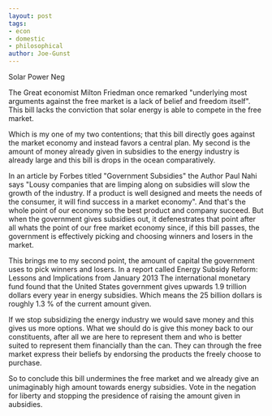 ```yaml
---
layout: post
tags: 
- econ 
- domestic 
- philosophical
author: Joe-Gunst
---
```

Solar Power
 Neg

The Great economist Milton Friedman once remarked "underlying most arguments against the free market is a lack of belief and freedom itself". This bill lacks the conviction that solar energy is able to compete in the free market.

Which is my one of my two contentions; that this bill directly goes against the market economy and instead favors a central plan. My second is the amount of money already given in subsidies to the energy industry is already large and this bill is drops in the ocean comparatively.

In an article by Forbes titled "Government Subsidies" the Author Paul Nahi says "Lousy companies that are limping along on subsidies will slow the growth of the industry. If a product is well designed and meets the needs of the consumer, it will find success in a market economy". And that's the whole point of our economy so the best product and company succeed. But when the government gives subsidies out, it defenestrates that point after all whats the point of our free market economy since, if this bill passes, the government is effectively picking and choosing winners and losers in the market.

This brings me to my second point, the amount of capital the government uses to pick winners and losers. In a report called Energy Subsidy Reform: Lessons and Implications from January 2013 The international monetary fund found that the United States government gives upwards 1.9 trillion dollars every year in energy subsidies. Which means the 25 billion dollars is roughly 1.3 % of the current amount given.

If we stop subsidizing the energy industry we would save money and this gives us more options. What we should do is give this money back to our constituents, after all we are here to represent them and who is better suited to represent them financially than the can. They can through the free market express their beliefs by endorsing the products the freely choose to purchase.

So to conclude this bill undermines the free market and we already give an unimaginably high amount towards energy subsidies. Vote in the negation for liberty and stopping the presidence of raising the amount given in aubsidies.
